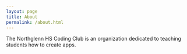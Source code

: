 ```yaml
---
layout: page
title: About
permalink: /about.html
---
```


The Northglenn HS Coding Club is an organization dedicated to teaching students how to create apps.
